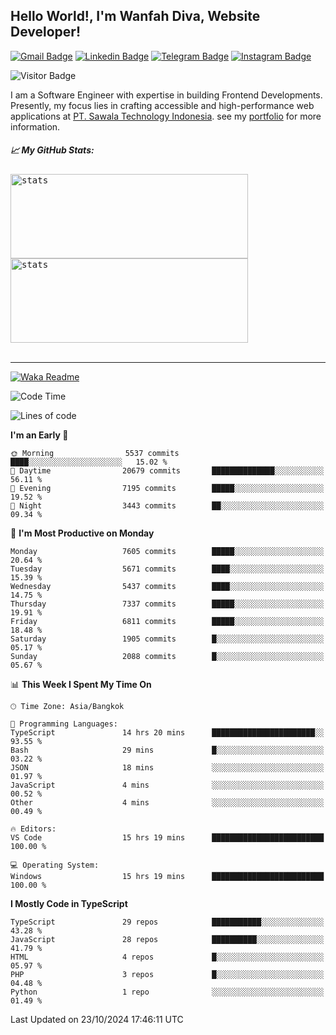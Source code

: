 ## Hello World!, I'm Wanfah Diva, Website Developer!

[![Gmail Badge](https://img.shields.io/badge/-Gmail-white?style=plastic&logo=Gmail&link=mailto:aditputrafirmansyah@gmail.com)](mailto:wanfahdivaa@gmail.com)
[![Linkedin Badge](https://img.shields.io/badge/-LinkedIn-blue?style=plastic&logo=Linkedin&link=https://www.linkedin.com/in/aditputrafirmansyah/)](https://www.linkedin.com/in/wanfahdiva/)
[![Telegram Badge](https://img.shields.io/badge/-Telegram-blue?style=plastic&logo=telegram&link=https://t.me/Adithya_13)](https://t.me/wanfahdiva)
[![Instagram Badge](https://img.shields.io/badge/-Instagram-white?style=plastic&logo=instagram&link=https://www.instagram.com/adithya_firmansyahputra/)](https://www.instagram.com/wnfhdva/)

![Visitor Badge](https://visitor-badge.laobi.icu/badge?page_id=wanfahdiva.wanfahdiva)

<p>
I am a Software Engineer with expertise in building Frontend Developments.
Presently, my focus lies in crafting accessible and high-performance web applications at  <a href="https://sawala/tech" target="_blank">PT. Sawala Technology Indonesia</a>. see my <a href="http://wanfahdiva-com.vercel.app/" target="_blank">portfolio</a> for more information.
</p>

<h5 align="left">
  
📈 **My GitHub Stats:**

</h5>

<div align="left">
<kbd>
    <img height="135em" width="380em" alt="stats" src="https://github-readme-streak-stats.herokuapp.com?user=wanfahdiva&theme=tokyonight_duo&hide_border=true&dates=27DDC9" />
</kbd>
<kbd>
    <img height="135em" width="380em" alt="stats" src="https://github-readme-activity-graph.vercel.app/graph?username=wanfahdiva&theme=react&hide_title=true"></kbd>
</div>

<br />

---

[![Waka Readme](https://github.com/wanfahdiva/wanfahdiva/actions/workflows/waka.yml/badge.svg)](https://github.com/wanfahdiva/wanfahdiva/actions/workflows/waka.yml)

<!--START_SECTION:waka-->
![Code Time](http://img.shields.io/badge/Code%20Time-1%2C293%20hrs%2011%20mins-blue)

![Lines of code](https://img.shields.io/badge/From%20Hello%20World%20I%27ve%20Written-20.8%20million%20lines%20of%20code-blue)

**I'm an Early 🐤** 

```text
🌞 Morning                5537 commits        ████░░░░░░░░░░░░░░░░░░░░░   15.02 % 
🌆 Daytime                20679 commits       ██████████████░░░░░░░░░░░   56.11 % 
🌃 Evening                7195 commits        █████░░░░░░░░░░░░░░░░░░░░   19.52 % 
🌙 Night                  3443 commits        ██░░░░░░░░░░░░░░░░░░░░░░░   09.34 % 
```
📅 **I'm Most Productive on Monday** 

```text
Monday                   7605 commits        █████░░░░░░░░░░░░░░░░░░░░   20.64 % 
Tuesday                  5671 commits        ████░░░░░░░░░░░░░░░░░░░░░   15.39 % 
Wednesday                5437 commits        ████░░░░░░░░░░░░░░░░░░░░░   14.75 % 
Thursday                 7337 commits        █████░░░░░░░░░░░░░░░░░░░░   19.91 % 
Friday                   6811 commits        █████░░░░░░░░░░░░░░░░░░░░   18.48 % 
Saturday                 1905 commits        █░░░░░░░░░░░░░░░░░░░░░░░░   05.17 % 
Sunday                   2088 commits        █░░░░░░░░░░░░░░░░░░░░░░░░   05.67 % 
```


📊 **This Week I Spent My Time On** 

```text
🕑︎ Time Zone: Asia/Bangkok

💬 Programming Languages: 
TypeScript               14 hrs 20 mins      ███████████████████████░░   93.55 % 
Bash                     29 mins             █░░░░░░░░░░░░░░░░░░░░░░░░   03.22 % 
JSON                     18 mins             ░░░░░░░░░░░░░░░░░░░░░░░░░   01.97 % 
JavaScript               4 mins              ░░░░░░░░░░░░░░░░░░░░░░░░░   00.52 % 
Other                    4 mins              ░░░░░░░░░░░░░░░░░░░░░░░░░   00.49 % 

🔥 Editors: 
VS Code                  15 hrs 19 mins      █████████████████████████   100.00 % 

💻 Operating System: 
Windows                  15 hrs 19 mins      █████████████████████████   100.00 % 
```

**I Mostly Code in TypeScript** 

```text
TypeScript               29 repos            ███████████░░░░░░░░░░░░░░   43.28 % 
JavaScript               28 repos            ██████████░░░░░░░░░░░░░░░   41.79 % 
HTML                     4 repos             █░░░░░░░░░░░░░░░░░░░░░░░░   05.97 % 
PHP                      3 repos             █░░░░░░░░░░░░░░░░░░░░░░░░   04.48 % 
Python                   1 repo              ░░░░░░░░░░░░░░░░░░░░░░░░░   01.49 % 
```




 Last Updated on 23/10/2024 17:46:11 UTC
<!--END_SECTION:waka-->
